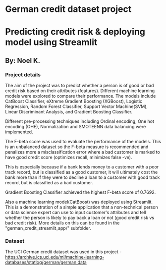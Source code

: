 # German credit dataset project

# Predicting credit risk & deploying model using Streamlit #

## By: Noel K. ##

### Project details ###

The aim of the project was to predict whether a person is of good or bad credit risk based on their attributes (features). Different machine learning models were explored to compare their performance. 
The models include CatBoost Classifier, eXtreme Gradient Boosting (XGBoost), Logistic Regression, Random Forest Classifier, Support Vector Machine(SVM), Linear Discriminant Analysis,  and Gradient Boosting Classifier.

Different pre-processing techniques including Ordinal encoding, One hot encoding (OHE), Normalization and SMOTEENN data balancing were implemented.

The F-beta score was used to evaluate the performance of the models. This is an unbalanced dataset so the F-beta measure is recommended and penalizes more a misclassification error where a bad customer is marked to have good credit score (optimizes recall, minimizes false -ve).

This is especially because if a bank lends money to a customer with a poor track record, but is classified as a good customer, it will ultimately cost the bank more than if they were to decline a loan to a customer with good track record, but is classified as a bad customer.

Gradient Boosting Classifier achieved the highest F-beta score of 0.7692.

Also a machine learning model(CatBoost) was deployed using Streamlit. This is a demonstration of a simple application that a non-technical person or data science expert can use to input customer's attributes and tell whether the person is likely to pay back a loan or not (good credit risk vs bad credit risk). More details on this can be found in the "german_credit_streamlit_app/" subfolder.

### Dataset ###
The UCI German credit dataset was used in this project - https://archive.ics.uci.edu/ml/machine-learning-databases/statlog/german/german.data


